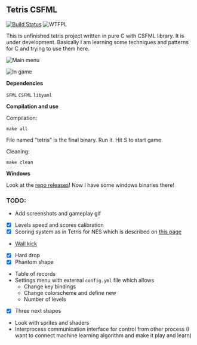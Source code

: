 ## Tetris CSFML
[![Build Status](https://travis-ci.org/Oxore/tetris-csfml.svg?branch=master)](https://travis-ci.org/Oxore/tetris-csfml)
![WTFPL](http://www.wtfpl.net/wp-content/uploads/2012/12/wtfpl-badge-2.png "WTFPL")

This is unfinished tetris project written in pure C with CSFML library. It is under development. Basically I am learning some techniques and patterns for C and trying to use them here.

![Main menu](https://i.imgur.com/kOKz2Qk.png "Main menu")

![In game](https://i.imgur.com/UmZGEOD.png "In game")

__Dependencies__

`SFML`
`CSFML`
`libyaml`

__Compilation and use__

Compilation:
```
make all
```
File named "tetris" is the final binary. Run it. Hit *S* to start game.

Cleaning:
```
make clean
```

__Windows__

Look at the [repo releases](https://github.com/Oxore/tetris-csfml/releases)! Now I have some windows binaries there!

### TODO:

- Add screenshots and gameplay gif
- [x] Levels speed and scores calibration
- [x] Scoring system as in Tetris for NES which is described on [this page](https://tetris.wiki/Scoring)
- [Wall kick](https://tetris.wiki/Wall_kick)
- [x] Hard drop
- [x] Phantom shape
- Table of records
- Settings menu with external `config.yml` file which allows
  - Change key bindings
  - Change colorscheme and define new
  - Number of levels
- [x] Three next shapes
- Look with sprites and shaders
- Interprocess communication interface for control from other process (I want to connect machine learning algorithm and make it play and learn)
